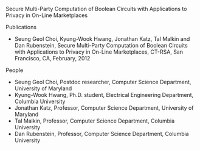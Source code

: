 Secure Multi-Party Computation of Boolean Circuits with Applications to Privacy in On-Line Marketplaces
 
Publications
- Seung Geol Choi, Kyung-Wook Hwang, Jonathan Katz, Tal Malkin and Dan Rubenstein, Secure Multi-Party Computation of Boolean Circuits with Applications to Privacy in On-Line Marketplaces,
   CT-RSA, San Francisco, CA, February, 2012
   
People
- Seung Geol Choi, Postdoc researcher, Computer Science Department, University of Maryland
- Kyung-Wook Hwang, Ph.D. student, Electrical Engineering Department, Columbia University
- Jonathan Katz, Professor, Computer Science Department, University of Maryland
- Tal Malkin, Professor, Computer Science Department, Columbia University
- Dan Rubenstein, Professor, Computer Science Department, Columbia University
